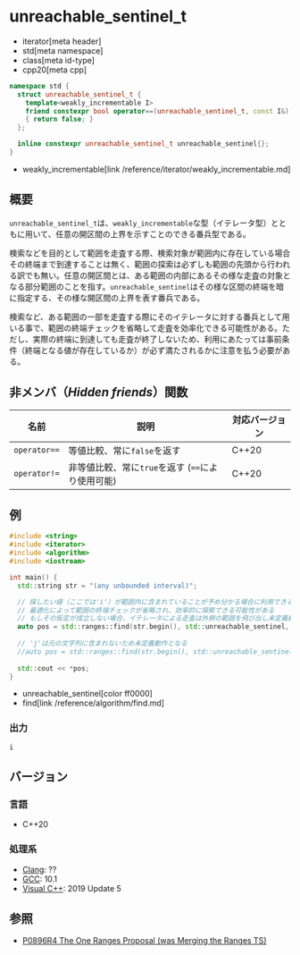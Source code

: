 # unreachable_sentinel_t
* iterator[meta header]
* std[meta namespace]
* class[meta id-type]
* cpp20[meta cpp]

```cpp
namespace std {
  struct unreachable_sentinel_t {
    template<weakly_incrementable I>
    friend constexpr bool operator==(unreachable_sentinel_t, const I&) noexcept
    { return false; }
  };

  inline constexpr unreachable_sentinel_t unreachable_sentinel{};
}
```
* weakly_incrementable[link /reference/iterator/weakly_incrementable.md]

## 概要

`unreachable_sentinel_t`は、`weakly_incrementable`な型（イテレータ型）とともに用いて、任意の開区間の上界を示すことのできる番兵型である。

検索などを目的として範囲を走査する際、検索対象が範囲内に存在している場合その終端まで到達することは無く、範囲の探索は必ずしも範囲の先頭から行われる訳でも無い。任意の開区間とは、ある範囲の内部にあるその様な走査の対象となる部分範囲のことを指す。`unreachable_sentinel`はその様な区間の終端を暗に指定する、その様な開区間の上界を表す番兵である。

検索など、ある範囲の一部を走査する際にそのイテレータに対する番兵として用いる事で、範囲の終端チェックを省略して走査を効率化できる可能性がある。ただし、実際の終端に到達しても走査が終了しないため、利用にあたっては事前条件（終端となる値が存在しているか）が必ず満たされるかに注意を払う必要がある。

## 非メンバ（*Hidden friends*）関数

| 名前 | 説明 | 対応バージョン |
|------------------------------------------------------|-------------|-------|
| `operator==`     | 等値比較、常に`false`を返す | C++20 |
| `operator!=`     | 非等値比較、常に`true`を返す (`==`により使用可能) | C++20 |

## 例
```cpp example
#include <string>
#include <iterator>
#include <algorithm>
#include <iostream>

int main() {
  std::string str = "(any unbounded interval)";

  // 探したい値（ここでは'i'）が範囲内に含まれていることが予め分かる場合に利用できる
  // 最適化によって範囲の終端チェックが省略され、効率的に探索できる可能性がある
  // もしその仮定が成立しない場合、イテレータによる走査は外側の範囲を飛び出し未定義動作となるため注意が必要である
  auto pos = std::ranges::find(str.begin(), std::unreachable_sentinel, 'i');
  
  // 'j'は元の文字列に含まれないため未定義動作となる
  //auto pos = std::ranges::find(str.begin(), std::unreachable_sentinel, 'j');
  
  std::cout << *pos;
}
```
* unreachable_sentinel[color ff0000]
* find[link /reference/algorithm/find.md]

### 出力
```
i
```

## バージョン
### 言語
- C++20

### 処理系
- [Clang](/implementation.md#clang): ??
- [GCC](/implementation.md#gcc): 10.1
- [Visual C++](/implementation.md#visual_cpp): 2019 Update 5

## 参照
- [P0896R4 The One Ranges Proposal (was Merging the Ranges TS)](http://www.open-std.org/jtc1/sc22/wg21/docs/papers/2018/p0896r4.pdf)
